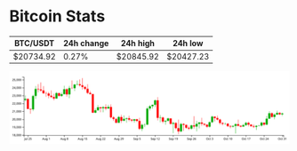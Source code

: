 # Bitcoin Stats

BTC/USDT|24h change|24h high|24h low|
|---|---|---|---|
|$20734.92|0.27%|$20845.92|$20427.23|

<img src="./chart.svg">
